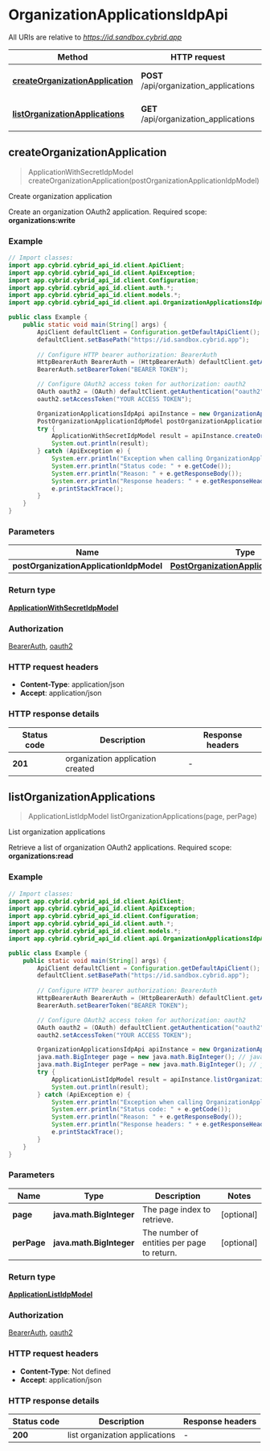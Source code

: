 # OrganizationApplicationsIdpApi

All URIs are relative to *https://id.sandbox.cybrid.app*

| Method | HTTP request | Description |
|------------- | ------------- | -------------|
| [**createOrganizationApplication**](OrganizationApplicationsIdpApi.md#createOrganizationApplication) | **POST** /api/organization_applications | Create organization application |
| [**listOrganizationApplications**](OrganizationApplicationsIdpApi.md#listOrganizationApplications) | **GET** /api/organization_applications | List organization applications |



## createOrganizationApplication

> ApplicationWithSecretIdpModel createOrganizationApplication(postOrganizationApplicationIdpModel)

Create organization application

Create an organization OAuth2 application.  Required scope: **organizations:write**

### Example

```java
// Import classes:
import app.cybrid.cybrid_api_id.client.ApiClient;
import app.cybrid.cybrid_api_id.client.ApiException;
import app.cybrid.cybrid_api_id.client.Configuration;
import app.cybrid.cybrid_api_id.client.auth.*;
import app.cybrid.cybrid_api_id.client.models.*;
import app.cybrid.cybrid_api_id.client.api.OrganizationApplicationsIdpApi;

public class Example {
    public static void main(String[] args) {
        ApiClient defaultClient = Configuration.getDefaultApiClient();
        defaultClient.setBasePath("https://id.sandbox.cybrid.app");
        
        // Configure HTTP bearer authorization: BearerAuth
        HttpBearerAuth BearerAuth = (HttpBearerAuth) defaultClient.getAuthentication("BearerAuth");
        BearerAuth.setBearerToken("BEARER TOKEN");

        // Configure OAuth2 access token for authorization: oauth2
        OAuth oauth2 = (OAuth) defaultClient.getAuthentication("oauth2");
        oauth2.setAccessToken("YOUR ACCESS TOKEN");

        OrganizationApplicationsIdpApi apiInstance = new OrganizationApplicationsIdpApi(defaultClient);
        PostOrganizationApplicationIdpModel postOrganizationApplicationIdpModel = new PostOrganizationApplicationIdpModel(); // PostOrganizationApplicationIdpModel | 
        try {
            ApplicationWithSecretIdpModel result = apiInstance.createOrganizationApplication(postOrganizationApplicationIdpModel);
            System.out.println(result);
        } catch (ApiException e) {
            System.err.println("Exception when calling OrganizationApplicationsIdpApi#createOrganizationApplication");
            System.err.println("Status code: " + e.getCode());
            System.err.println("Reason: " + e.getResponseBody());
            System.err.println("Response headers: " + e.getResponseHeaders());
            e.printStackTrace();
        }
    }
}
```

### Parameters


| Name | Type | Description  | Notes |
|------------- | ------------- | ------------- | -------------|
| **postOrganizationApplicationIdpModel** | [**PostOrganizationApplicationIdpModel**](PostOrganizationApplicationIdpModel.md)|  | |

### Return type

[**ApplicationWithSecretIdpModel**](ApplicationWithSecretIdpModel.md)

### Authorization

[BearerAuth](../README.md#BearerAuth), [oauth2](../README.md#oauth2)

### HTTP request headers

- **Content-Type**: application/json
- **Accept**: application/json


### HTTP response details
| Status code | Description | Response headers |
|-------------|-------------|------------------|
| **201** | organization application created |  -  |


## listOrganizationApplications

> ApplicationListIdpModel listOrganizationApplications(page, perPage)

List organization applications

Retrieve a list of organization OAuth2 applications.  Required scope: **organizations:read**

### Example

```java
// Import classes:
import app.cybrid.cybrid_api_id.client.ApiClient;
import app.cybrid.cybrid_api_id.client.ApiException;
import app.cybrid.cybrid_api_id.client.Configuration;
import app.cybrid.cybrid_api_id.client.auth.*;
import app.cybrid.cybrid_api_id.client.models.*;
import app.cybrid.cybrid_api_id.client.api.OrganizationApplicationsIdpApi;

public class Example {
    public static void main(String[] args) {
        ApiClient defaultClient = Configuration.getDefaultApiClient();
        defaultClient.setBasePath("https://id.sandbox.cybrid.app");
        
        // Configure HTTP bearer authorization: BearerAuth
        HttpBearerAuth BearerAuth = (HttpBearerAuth) defaultClient.getAuthentication("BearerAuth");
        BearerAuth.setBearerToken("BEARER TOKEN");

        // Configure OAuth2 access token for authorization: oauth2
        OAuth oauth2 = (OAuth) defaultClient.getAuthentication("oauth2");
        oauth2.setAccessToken("YOUR ACCESS TOKEN");

        OrganizationApplicationsIdpApi apiInstance = new OrganizationApplicationsIdpApi(defaultClient);
        java.math.BigInteger page = new java.math.BigInteger(); // java.math.BigInteger | The page index to retrieve.
        java.math.BigInteger perPage = new java.math.BigInteger(); // java.math.BigInteger | The number of entities per page to return.
        try {
            ApplicationListIdpModel result = apiInstance.listOrganizationApplications(page, perPage);
            System.out.println(result);
        } catch (ApiException e) {
            System.err.println("Exception when calling OrganizationApplicationsIdpApi#listOrganizationApplications");
            System.err.println("Status code: " + e.getCode());
            System.err.println("Reason: " + e.getResponseBody());
            System.err.println("Response headers: " + e.getResponseHeaders());
            e.printStackTrace();
        }
    }
}
```

### Parameters


| Name | Type | Description  | Notes |
|------------- | ------------- | ------------- | -------------|
| **page** | **java.math.BigInteger**| The page index to retrieve. | [optional] |
| **perPage** | **java.math.BigInteger**| The number of entities per page to return. | [optional] |

### Return type

[**ApplicationListIdpModel**](ApplicationListIdpModel.md)

### Authorization

[BearerAuth](../README.md#BearerAuth), [oauth2](../README.md#oauth2)

### HTTP request headers

- **Content-Type**: Not defined
- **Accept**: application/json


### HTTP response details
| Status code | Description | Response headers |
|-------------|-------------|------------------|
| **200** | list organization applications |  -  |

